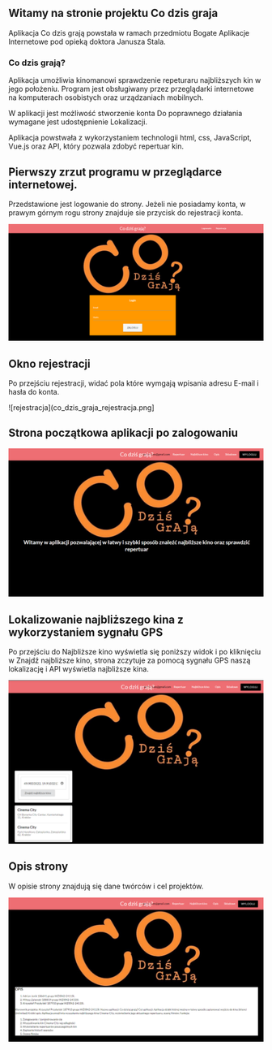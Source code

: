 ## Witamy na stronie projektu Co dzis graja

Aplikacja Co dzis grają powstała w ramach przedmiotu Bogate Aplikacje Internetowe pod opieką doktora Janusza Stala.

### Co dzis grają?

Aplikacja umożliwia kinomanowi sprawdzenie repeturaru najbliższych kin w jego położeniu.
Program jest obsługiwany przez przeglądarki internetowe na komputerach osobistych oraz urządzaniach mobilnych.

W aplikacji jest możliwość stworzenie konta
Do poprawnego działania wymagane jest udostępnienie Lokalizacji.

Aplikacja powstwała z wykorzystaniem technologii html, css, JavaScript, Vue.js oraz API, który pozwala zdobyć repertuar kin.

## Pierwszy zrzut programu w przeglądarce internetowej.

Przedstawione jest logowanie do strony.
Jeżeli nie posiadamy konta, w prawym górnym rogu strony znajduje sie przycisk do rejestracji konta.

![First screen](co_dzis_graja_logowanie.png)

## Okno rejestracji

Po przejściu rejestracji, widać pola które wymgają wpisania adresu E-mail i hasła do konta.

![rejestracja](co_dzis_graja_rejestracja.png]

## Strona początkowa aplikacji po zalogowaniu

![strona początkowa](co_dzis_graja_START.png)

## Lokalizowanie najbliższego kina z wykorzystaniem sygnału GPS

Po przejściu do Najbliższe kino wyświetla się poniższy widok i po kliknięciu w Znajdź najbliższe kino, strona zczytuje za pomocą sygnału GPS naszą lokalizację i API wyświetla najbliższe kina.

![najblizsze kina](co_dzis_graja_najblizsze_kino.png)

## Opis strony

W opisie strony znajdują się dane twórców i cel projektów.

![opis](co_dzis_graja_opis.png)
